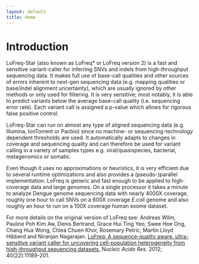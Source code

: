 ```yaml
---
layout: default
title: Home
---
```



# Introduction #

LoFreq-Star (also known as LoFreq&#42; or LoFreq version 2) is a fast
and sensitive variant-caller for inferring SNVs and indels from
high-throughput sequencing data. It makes full use of base-call
qualities and other sources of errors inherent to next-gen sequencing
data (e.g. mapping qualities or base/indel alignment uncertainty),
which are usually ignored by other methods or only used for filtering.
It is very sensitive; most notably, it is able to predict variants
below the average base-call quality (i.e. sequencing error rate). Each
variant call is assigned a p-value which allows for rigorous false
positive control.

LoFreq-Star can run on almost any type of aligned sequencing data
(e.g. Illumina, IonTorrent or Pacbio) since no machine- or
sequencing-technology dependent thresholds are used. It automatically
adapts to changes in coverage and sequencing quality and can therefore
be used for variant calling in a variety of samples types
e.g. viral/quasispecies, bacterial, metagenomics or somatic.

Even though it uses no approximations or heuristics, it is very
efficient due to several runtime optimizations and also provides a
(pseudo-)parallel implementation. LoFreq is generic and fast enough to
be applied to high-coverage data and large genomes. On a single
processor it takes a minute to analyze Dengue genome sequencing data
with nearly 4000X coverage, roughly one hour to call SNVs on a 600X
coverage *E.coli* genome and also roughly an hour to run on a 100X
coverage human exome dataset.

For more details on the original version of LoFreq see: Andreas Wilm,
Pauline Poh Kim Aw, Denis Bertrand, Grace Hui Ting Yeo, Swee Hoe Ong,
Chang Hua Wong, Chiea Chuen Khor, Rosemary Petric, Martin Lloyd
Hibberd and Niranjan Nagarajan.
[LoFreq: A sequence-quality aware, ultra-sensitive variant caller for uncovering cell-population heterogeneity from high-throughput sequencing datasets.](http://www.ncbi.nlm.nih.gov/pubmed/23066108)
_Nucleic Acids Res._ 2012; 40(22):11189-201.

